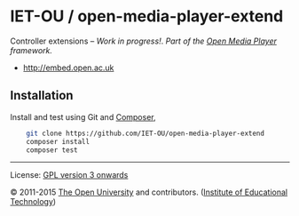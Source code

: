 # IET-OU / open-media-player-extend

Controller extensions – _Work in progress!_. _Part of the [Open Media Player][omp] framework._

* <http://embed.open.ac.uk>


## Installation

Install and test using Git and [Composer][],

```sh
    git clone https://github.com/IET-OU/open-media-player-extend
    composer install
    composer test
```


---
License:  [GPL version 3 onwards][gpl]

© 2011-2015 [The Open University][ou] and contributors. ([Institute of Educational Technology][iet])


[gpl]: http://gnu.org/licenses/gpl.html "GNU General Public License 3.0 or (at your option) any later version / GPL-3.0+"
[omp]: https://github.com/IET-OU/open-media-player
[Composer]: https://getcomposer.org/
[iet]: http://iet.open.ac.uk/
[ou]: http://www.open.ac.uk/
